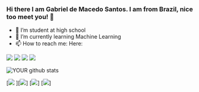 ### Hi there I am Gabriel de Macedo Santos. I am from Brazil, nice too meet you! 👋


- 🔭 I’m student at high school
- 🌱 I’m currently learning Machine Learning
- 📫 How to reach me: Here:

[<img src="https://img.shields.io/badge/twitter-%231DA1F2.svg?&style=for-the-badge&logo=twitter&logoColor=white" />](https://twitter.com/GabreldeMace12)   [<img src="https://img.shields.io/badge/linkedin-%230077B5.svg?&style=for-the-badge&logo=linkedin&logoColor=white" />](https://www.linkedin.com/in/gabriel-de-macedo-santos-662522210/) [<img src = "https://img.shields.io/badge/instagram-%23E4405F.svg?&style=for-the-badge&logo=instagram&logoColor=white">](https://www.instagram.com/gabriel_demacedo/) [<img src = "https://img.shields.io/badge/facebook-%231877F2.svg?&style=for-the-badge&logo=facebook&logoColor=white">](https://www.facebook.com/gabriel.macedosantos/)


![YOUR github stats](https://github-readme-stats.vercel.app/api?username=Macedo3)

[<img src="{https://img.shields.io/badge/Python-FFD43B?style=for-the-badge&logo=python&logoColor=darkgreen}"/> ][<img src="{https://img.shields.io/badge/HTML5-E34F26?style=for-the-badge&logo=html5&logoColor=white}" />] [<img src="{https://img.shields.io/badge/CSS3-1572B6?style=for-the-badge&logo=css3&logoColor=white}" />] [<img src="{https://img.shields.io/badge/JavaScript-323330?style=for-the-badge&logo=javascript&logoColor=F7DF1E}" />]
